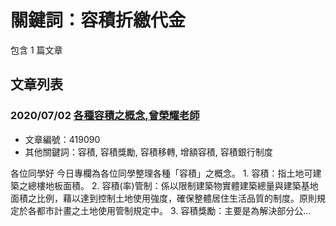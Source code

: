# 關鍵詞：容積折繳代金

包含 1 篇文章

## 文章列表

### 2020/07/02 [各種容積之概念,曾榮耀老師](../../articles/419090_%E5%90%84%E7%A8%AE%E5%AE%B9%E7%A9%8D%E4%B9%8B%E6%A6%82%E5%BF%B5%2C%E6%9B%BE%E6%A6%AE%E8%80%80%E8%80%81%E5%B8%AB.md)
- 文章編號：419090
- 其他關鍵詞：容積, 容積獎勵, 容積移轉, 增額容積, 容積銀行制度

各位同學好 今日專欄為各位同學整理各種「容積」之概念。 1. 容積：指土地可建築之總樓地板面積。 2. 容積(率)管制：係以限制建築物實體建築總量與建築基地面積之比例，藉以達到控制土地使用強度，確保整體居住生活品質的制度。原則規定於各都市計畫之土地使用管制規定中。 3. 容積獎勵：主要是為解決部分公...
